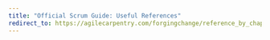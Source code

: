 ```yaml
---
title: "Official Scrum Guide: Useful References"
redirect_to: https://agilecarpentry.com/forgingchange/reference_by_chapter/OfficialScrumGuide/
---
```

